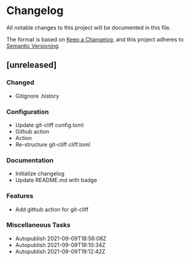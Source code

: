 # Changelog
All notable changes to this project will be documented in this file.

The format is based on [Keep a Changelog](https://keepachangelog.com/en/1.0.0/),
and this project adheres to [Semantic Versioning](https://semver.org/spec/v2.0.0.html).

## [unreleased]

### Changed

- Gitignore .history

### Configuration

- Update git-cliff config.toml
- Github action
- Action
- Re-structure git-cliff cliff.toml

### Documentation

- Initialize changelog
- Update README.md with badge

### Features

- Add github action for git-cliff

### Miscellaneous Tasks

- Autopublish 2021-09-09T18:56:08Z
- Autopublish 2021-09-09T19:10:34Z
- Autopublish 2021-09-09T19:12:42Z

<!-- generated by git-cliff -->
